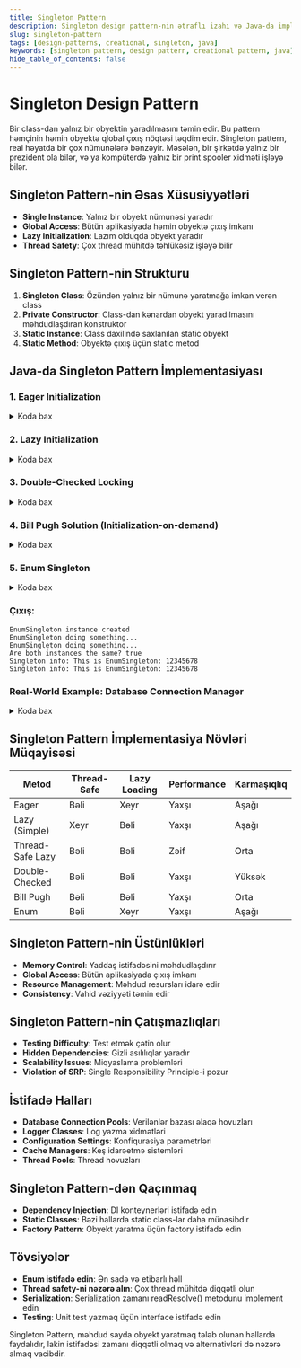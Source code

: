 ```yaml
---
title: Singleton Pattern
description: Singleton design pattern-nin ətraflı izahı və Java-da implementasiyası
slug: singleton-pattern
tags: [design-patterns, creational, singleton, java]
keywords: [singleton pattern, design pattern, creational pattern, java]
hide_table_of_contents: false
---
```


# Singleton Design Pattern

Bir class-dan yalnız bir obyektin yaradılmasını təmin edir. Bu pattern həmçinin həmin obyektə qlobal çıxış nöqtəsi təqdim edir.
Singleton pattern, real həyatda bir çox nümunələrə bənzəyir. Məsələn, bir şirkətdə yalnız bir prezident ola bilər, və ya kompüterdə yalnız bir print spooler xidməti işləyə bilər.

## Singleton Pattern-nin Əsas Xüsusiyyətləri

- **Single Instance**: Yalnız bir obyekt nümunəsi yaradır
- **Global Access**: Bütün aplikasiyada həmin obyektə çıxış imkanı
- **Lazy Initialization**: Lazım olduqda obyekt yaradır
- **Thread Safety**: Çox thread mühitdə təhlükəsiz işləyə bilir

## Singleton Pattern-nin Strukturu

1. **Singleton Class**: Özündən yalnız bir nümunə yaratmağa imkan verən class
2. **Private Constructor**: Class-dan kənardan obyekt yaradılmasını məhdudlaşdıran konstruktor
3. **Static Instance**: Class daxilində saxlanılan static obyekt
4. **Static Method**: Obyektə çıxış üçün static metod

## Java-da Singleton Pattern İmplementasiyası

### 1. Eager Initialization

<details>
<summary>Koda bax</summary>

```java
// Eager Initialization Singleton
class EagerSingleton {
    // Instance is created at class loading time
    private static final EagerSingleton INSTANCE = new EagerSingleton();
    
    // Private constructor to prevent instantiation
    private EagerSingleton() {
        System.out.println("EagerSingleton instance created");
    }
    
    // Public method to provide access to the instance
    public static EagerSingleton getInstance() {
        return INSTANCE;
    }
    
    public void doSomething() {
        System.out.println("EagerSingleton doing something...");
    }
}

// Client code
public class EagerSingletonDemo {
    public static void main(String[] args) {
        System.out.println("Getting first instance...");
        EagerSingleton singleton1 = EagerSingleton.getInstance();
        singleton1.doSomething();
        
        System.out.println("Getting second instance...");
        EagerSingleton singleton2 = EagerSingleton.getInstance();
        singleton2.doSomething();
        
        // Check if both references point to the same object
        System.out.println("Are both instances the same? " + (singleton1 == singleton2));
        System.out.println("Instance 1 hashcode: " + singleton1.hashCode());
        System.out.println("Instance 2 hashcode: " + singleton2.hashCode());
    }
}
```

</details>

### 2. Lazy Initialization

<details>
<summary>Koda bax</summary>

```java
// Lazy Initialization Singleton (not thread-safe)
class LazySingleton {
    private static LazySingleton instance;
    
    private LazySingleton() {
        System.out.println("LazySingleton instance created");
    }
    
    public static LazySingleton getInstance() {
        if (instance == null) {
            instance = new LazySingleton();
        }
        return instance;
    }
    
    public void doSomething() {
        System.out.println("LazySingleton doing something...");
    }
}

// Thread-Safe Lazy Initialization
class ThreadSafeLazySingleton {
    private static ThreadSafeLazySingleton instance;
    
    private ThreadSafeLazySingleton() {
        System.out.println("ThreadSafeLazySingleton instance created");
    }
    
    // Synchronized method to make it thread-safe
    public static synchronized ThreadSafeLazySingleton getInstance() {
        if (instance == null) {
            instance = new ThreadSafeLazySingleton();
        }
        return instance;
    }
    
    public void doSomething() {
        System.out.println("ThreadSafeLazySingleton doing something...");
    }
}
```

</details>

### 3. Double-Checked Locking

<details>
<summary>Koda bax</summary>

```java
// Double-Checked Locking Singleton
class DoubleCheckedLockingSingleton {
    // volatile keyword ensures that multiple threads handle the instance variable correctly
    private static volatile DoubleCheckedLockingSingleton instance;
    
    private DoubleCheckedLockingSingleton() {
        System.out.println("DoubleCheckedLockingSingleton instance created");
    }
    
    public static DoubleCheckedLockingSingleton getInstance() {
        // First check (no locking)
        if (instance == null) {
            synchronized (DoubleCheckedLockingSingleton.class) {
                // Second check (with locking)
                if (instance == null) {
                    instance = new DoubleCheckedLockingSingleton();
                }
            }
        }
        return instance;
    }
    
    public void doSomething() {
        System.out.println("DoubleCheckedLockingSingleton doing something...");
    }
}

// Client code to test thread safety
public class ThreadSafetyTest {
    public static void main(String[] args) {
        // Create multiple threads to test thread safety
        for (int i = 1; i <= 5; i++) {
            final int threadId = i;
            Thread thread = new Thread(() -> {
                DoubleCheckedLockingSingleton singleton = 
                    DoubleCheckedLockingSingleton.getInstance();
                System.out.println("Thread " + threadId + " got instance: " + 
                                 singleton.hashCode());
            });
            thread.start();
        }
    }
}
```

</details>

### 4. Bill Pugh Solution (Initialization-on-demand)

<details>
<summary>Koda bax</summary>

```java
// Bill Pugh Singleton Implementation
class BillPughSingleton {
    private BillPughSingleton() {
        System.out.println("BillPughSingleton instance created");
    }
    
    // Static inner class - inner class is not loaded until getInstance() is called
    private static class SingletonHelper {
        private static final BillPughSingleton INSTANCE = new BillPughSingleton();
    }
    
    public static BillPughSingleton getInstance() {
        return SingletonHelper.INSTANCE;
    }
    
    public void doSomething() {
        System.out.println("BillPughSingleton doing something...");
    }
}

// Client code
public class BillPughDemo {
    public static void main(String[] args) {
        System.out.println("Before getting instance...");
        
        BillPughSingleton singleton1 = BillPughSingleton.getInstance();
        singleton1.doSomething();
        
        BillPughSingleton singleton2 = BillPughSingleton.getInstance();
        singleton2.doSomething();
        
        System.out.println("Are both instances the same? " + (singleton1 == singleton2));
    }
}
```

</details>

### 5. Enum Singleton

<details>
<summary>Koda bax</summary>

```java
// Enum Singleton - Recommended approach
public enum EnumSingleton {
    INSTANCE;
    
    // Constructor is called only once
    EnumSingleton() {
        System.out.println("EnumSingleton instance created");
    }
    
    public void doSomething() {
        System.out.println("EnumSingleton doing something...");
    }
    
    // Additional methods can be added
    public String getInfo() {
        return "This is EnumSingleton: " + this.hashCode();
    }
}

// Client code
public class EnumSingletonDemo {
    public static void main(String[] args) {
        EnumSingleton singleton1 = EnumSingleton.INSTANCE;
        singleton1.doSomething();
        
        EnumSingleton singleton2 = EnumSingleton.INSTANCE;
        singleton2.doSomething();
        
        System.out.println("Are both instances the same? " + (singleton1 == singleton2));
        System.out.println("Singleton info: " + singleton1.getInfo());
        System.out.println("Singleton info: " + singleton2.getInfo());
    }
}
```

</details>

### Çıxış:
```
EnumSingleton instance created
EnumSingleton doing something...
EnumSingleton doing something...
Are both instances the same? true
Singleton info: This is EnumSingleton: 12345678
Singleton info: This is EnumSingleton: 12345678
```

### Real-World Example: Database Connection Manager

<details>
<summary>Koda bax</summary>

```java
// Database Connection Manager using Singleton
class DatabaseConnectionManager {
    private static volatile DatabaseConnectionManager instance;
    private String connectionUrl;
    private boolean connected;
    
    private DatabaseConnectionManager() {
        this.connectionUrl = "jdbc:mysql://localhost:3306/mydb";
        this.connected = false;
        System.out.println("DatabaseConnectionManager initialized");
    }
    
    public static DatabaseConnectionManager getInstance() {
        if (instance == null) {
            synchronized (DatabaseConnectionManager.class) {
                if (instance == null) {
                    instance = new DatabaseConnectionManager();
                }
            }
        }
        return instance;
    }
    
    public void connect() {
        if (!connected) {
            System.out.println("Connecting to database: " + connectionUrl);
            connected = true;
            System.out.println("Database connection established");
        } else {
            System.out.println("Already connected to database");
        }
    }
    
    public void disconnect() {
        if (connected) {
            System.out.println("Disconnecting from database");
            connected = false;
            System.out.println("Database connection closed");
        } else {
            System.out.println("Not connected to database");
        }
    }
    
    public boolean isConnected() {
        return connected;
    }
    
    public String getConnectionInfo() {
        return "Connection URL: " + connectionUrl + ", Connected: " + connected;
    }
}

// Client code
public class DatabaseManagerDemo {
    public static void main(String[] args) {
        // Get database manager instance
        DatabaseConnectionManager dbManager1 = DatabaseConnectionManager.getInstance();
        DatabaseConnectionManager dbManager2 = DatabaseConnectionManager.getInstance();
        
        // Verify singleton behavior
        System.out.println("Are both managers the same instance? " + 
                         (dbManager1 == dbManager2));
        
        // Use database manager
        System.out.println(dbManager1.getConnectionInfo());
        
        dbManager1.connect();
        System.out.println(dbManager1.getConnectionInfo());
        
        // Try to connect again
        dbManager2.connect();
        
        // Disconnect
        dbManager1.disconnect();
        System.out.println(dbManager2.getConnectionInfo());
    }
}
```

</details>

## Singleton Pattern İmplementasiya Növləri Müqayisəsi

| Metod | Thread-Safe | Lazy Loading | Performance | Karmaşıqlıq |
|-------|-------------|--------------|-------------|-------------|
| Eager | Bəli | Xeyr | Yaxşı | Aşağı |
| Lazy (Simple) | Xeyr | Bəli | Yaxşı | Aşağı |
| Thread-Safe Lazy | Bəli | Bəli | Zəif | Orta |
| Double-Checked | Bəli | Bəli | Yaxşı | Yüksək |
| Bill Pugh | Bəli | Bəli | Yaxşı | Orta |
| Enum | Bəli | Xeyr | Yaxşı | Aşağı |

## Singleton Pattern-nin Üstünlükləri

- **Memory Control**: Yaddaş istifadəsini məhdudlaşdırır
- **Global Access**: Bütün aplikasiyada çıxış imkanı
- **Resource Management**: Məhdud resursları idarə edir
- **Consistency**: Vahid vəziyyəti təmin edir

## Singleton Pattern-nin Çatışmazlıqları

- **Testing Difficulty**: Test etmək çətin olur
- **Hidden Dependencies**: Gizli asılılıqlar yaradır
- **Scalability Issues**: Miqyaslama problemləri
- **Violation of SRP**: Single Responsibility Principle-i pozur

## İstifadə Halları

- **Database Connection Pools**: Verilənlər bazası əlaqə hovuzları
- **Logger Classes**: Log yazma xidmətləri
- **Configuration Settings**: Konfiqurasiya parametrləri
- **Cache Managers**: Keş idarəetmə sistemləri
- **Thread Pools**: Thread hovuzları

## Singleton Pattern-dən Qaçınmaq

- **Dependency Injection**: DI konteynerləri istifadə edin
- **Static Classes**: Bəzi hallarda static class-lar daha münasibdir
- **Factory Pattern**: Obyekt yaratma üçün factory istifadə edin

## Tövsiyələr

- **Enum istifadə edin**: Ən sadə və etibarlı həll
- **Thread safety-ni nəzərə alın**: Çox thread mühitdə diqqətli olun
- **Serialization**: Serialization zamanı readResolve() metodunu implement edin
- **Testing**: Unit test yazmaq üçün interface istifadə edin

Singleton Pattern, məhdud sayda obyekt yaratmaq tələb olunan hallarda faydalıdır, lakin istifadəsi zamanı diqqətli olmaq və alternativləri də nəzərə almaq vacibdir.